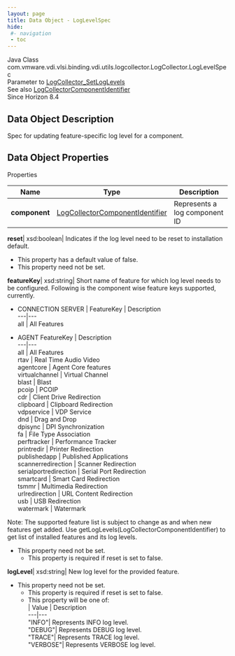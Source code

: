 ```yaml
---
layout: page
title: Data Object - LogLevelSpec
hide:
 #- navigation
 - toc
---
```






Java Class
    com.vmware.vdi.vlsi.binding.vdi.utils.logcollector.LogCollector.LogLevelSpec  
Parameter to
     [LogCollector_SetLogLevels](vdi.utils.logcollector.LogCollector.md#setLogLevels)  
See also
     [LogCollectorComponentIdentifier](vdi.utils.logcollector.LogCollector.LogCollectorComponentIdentifier.md)  
Since 
    Horizon 8.4

## Data Object Description 

Spec for updating feature-specific log level for a component. 

## Data Object Properties

Properties

Name |  Type |  Description   
---|---|---  
**component**| [LogCollectorComponentIdentifier](vdi.utils.logcollector.LogCollector.LogCollectorComponentIdentifier.md)|  Represents a log component ID   
  
**reset**|  xsd:boolean|  Indicates if the log level need to be reset to installation default.   


  * This property has a default value of false.
* This property need not be set.

  
**featureKey**|  xsd:string|  Short name of feature for which log level needs to be configured. Following is the component wise feature keys supported, currently. 

  * CONNECTION SERVER
| FeatureKey | Description  
---|---  
all | All Features  


  * AGENT
FeatureKey | Description  
---|---  
all | All Features  
rtav | Real Time Audio Video  
agentcore | Agent Core features  
virtualchannel | Virtual Channel  
blast | Blast  
pcoip | PCOIP  
cdr | Client Drive Redirection  
clipboard | Clipboard Redirection  
vdpservice | VDP Service  
dnd | Drag and Drop  
dpisync | DPI Synchronization  
fa | File Type Association  
perftracker | Performance Tracker  
printredir | Printer Redirection  
publishedapp | Published Applications  
scannerredirection | Scanner Redirection  
serialportredirection | Serial Port Redirection  
smartcard | Smart Card Redirection  
tsmmr | Multimedia Redirection  
urlredirection | URL Content Redirection  
usb | USB Redirection  
watermark | Watermark  

Note: The supported feature list is subject to change as and when new features get added. Use getLogLevels(LogCollectorComponentIdentifier) to get list of installed features and its log levels.   


* This property need not be set.
  * This property is required if reset is set to false.

  
**logLevel**|  xsd:string|  New log level for the provided feature.   


* This property need not be set.
  * This property is required if reset is set to false.
  * This property will be one of:  
|  Value |  Description   
---|---  
"INFO"| Represents INFO log level.  
"DEBUG"| Represents DEBUG log level.  
"TRACE"| Represents TRACE log level.  
"VERBOSE"| Represents VERBOSE log level.  

  
  
  
  
  
  

